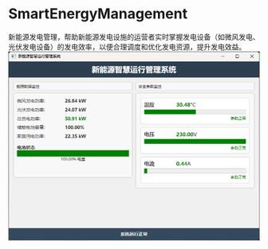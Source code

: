 # SmartEnergyManagement
新能源发电管理，帮助新能源发电设施的运营者实时掌握发电设备（如微风发电、光伏发电设备）的发电效率，以便合理调度和优化发电资源，提升发电效益。
![Uploading image.png…](https://github.com/ef3777t-lgtm/SmartEnergyManagement/blob/main/%E6%96%B0%E8%83%BD%E6%BA%90%E6%99%BA%E6%85%A7%E8%BF%90%E8%A1%8C%E7%AE%A1%E7%90%86%E7%B3%BB%E7%BB%9F.png)
